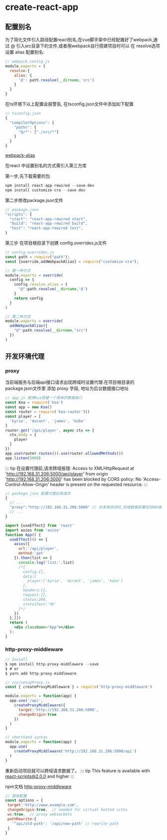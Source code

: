 # create-react-app

## 配置别名

  为了简化文件引入路径配置react别名,在vue脚手架中已经配置好了webpack,通过 @ 引入src目录下的文件,或者用webpack自行搭建项目时可以
  在 resolve选项设置 alias 配置别名:
```js
// webpack.config.js
module.exports = {
  resolve:{
    alias: {
      '@': path.resolve(__dirname,'src')
    }
  }
}
```
  在ts环境下以上配置会报警告, 在tsconfig.json文件中添加如下配置
```js
// tsconfig.json
{
  "compilerOptions": {
    "paths": {
      "@/*": ["./src/*"]
    }
  }
}
```

[webpack-alias](https://webpack.docschina.org/configuration/resolve/#resolvealias)

  在react 中设置别名的方式需引入第三方库

  第一步,先下载需要的包
```js
npm install react-app-rewired --save-dev
npm install customize-cra --save-dev
```
  第二步修改package.json文件 
```js
// package.json
"scripts": {
  "start": "react-app-rewired start",
  "build": "react-app-rewired build",
  "test": "react-app-rewired test",
}
```
  第三步 在项目根目录下创建 config.overrides.js文件
```js
// config.overrides.js
const path = require("path");
const {override,addWebpackAlias} = require("customize-cra");

// 第一种方式
module.exports = override(
  config => {
    config.resolve.alias = {
      "@":path.resolve(__dirname,'@')
    }
    return config
  }
)

// 第二种方式
module.exports = override(
  addWebpackAlias({
    "@":path.resolve(__dirname,"src")
  })
)
```
## 开发环境代理
### proxy

  当前端服务与后端api接口请求出现跨域时设置代理.在项目根目录的package.json文件里 添加 proxy 字段, 地址为后台数据接口地址
```js
// app.js 使用koa搭建一个简单的数据接口
const Koa = require('koa')
const app = new Koa()
const router = require('koa-router')()
const player = [
  'kyrie', 'durant', 'james', 'kobe'
]
router.get('/api/player', async ctx => {
  ctx.body = {
    player
  }
})
app.use(router.routes()).use(router.allowedMethods())
app.listen(5000)
```
::: tip
在设置代理前,请求跨域报错:
Access to XMLHttpRequest at 'http://192.168.31.206:5000/api/player' from origin 'http://192.168.31.206:3000' has been blocked by CORS policy: No 'Access-Control-Allow-Origin' header is present on the requested resource.
:::

```js
// package.json 配置代理后再请求
{
  // ...
  "proxy":"http://192.168.31.206:5000" // 在本地测试时,后端数据部署在5000端口
  // ...
}
```
```jsx
import {useEffect} from 'react'
import axios from 'axios'
function App() {
  useEffect(() => {
    axios({
      url:'/api/player',
      method:'get'
    }).then(list => {
      console.log('list:',list)
      /*{
        config:{},
        data:{
          player:['kyrie', 'durant', 'james', 'kobe']
        },
        headers:{},
        request:{},
        status:200,
        statusText:'OK'
      }*/ 
    })
  },[])
  return (
    <div className="App"></div>
  );
}
```

### http-proxy-middleware

```js
// Install
$ npm install http-proxy-middleware --save
$ # or
$ yarn add http-proxy-middleware
```
```js
// src/setupProxy.js
const { createProxyMiddleware } = require('http-proxy-middleware')

module.exports = function(app) {
  app.use('/api', 
    createProxyMiddleware({
      target:'http://192.168.31.206:5000',
      changeOrigin:true
    })
  )
}

// shorthand syntax
module.exports = function(app) {
  app.use(
    createProxyMiddleware('http://192.168.31.206:5000/api')
  )
}
```
  重新启动项目就可以跨域请求数据了。
::: tip
This feature is available with react-scripts@2.0.0 and higher
:::

 npm文档 [http-proxy-middleware](https://www.npmjs.com/package/http-proxy-middleware)
 
 ```js
// 其他配置
const options = {
  target:'http://www.example.com',
  changeOrigin:true,  // needed for virtual hosted sites
  ws:true,  // proxy websockets
  pathRewrite:{
    '^api/old-path': '/api/new-path' // rewrite path
  }
}
 ```
